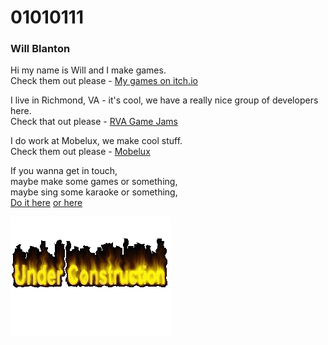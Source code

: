 # 01010111
### Will Blanton

Hi my name is Will and I make games.  
Check them out please - [My games on itch.io](01010111.itch.io)

I live in Richmond, VA - it's cool, we have a really nice group of developers here.  
Check that out please - [RVA Game Jams](https://www.facebook.com/groups/rvagamejams)

I do work at Mobelux, we make cool stuff.  
Check them out please - [Mobelux](mobelux.com)

If you wanna get in touch,  
maybe make some games or something,  
maybe sing some karaoke or something,  
[Do it here](https://twitter.com/x01010111) [or here](will@01010111.com)

![check back later maybe](fire-under-construction-animation.gif)
